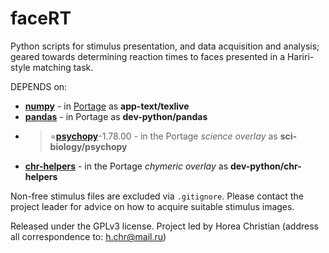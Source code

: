 # faceRT

Python scripts for stimulus presentation, and data acquisition and analysis; geared towards determining reaction times to faces presented in a Hariri-style matching task.

DEPENDS on:

* **[numpy](https://en.wikipedia.org/wiki/Numpy)** - in [Portage](http://en.wikipedia.org/wiki/Portage_(software)) as **app-text/texlive**
* **[pandas](https://en.wikipedia.org/wiki/Pandas_(software))** - in Portage as **dev-python/pandas**
* >=**[psychopy](https://en.wikipedia.org/wiki/Psychopy)**-1.78.00 - in the Portage *science overlay* as **sci-biology/psychopy**
* **[chr-helpers](https://github.com/TheChymera/chr-helpers)** - in the Portage *chymeric overlay* as **dev-python/chr-helpers**

Non-free stimulus files are excluded via ```.gitignore```. Please contact the project leader for advice on how to acquire suitable stimulus images.

Released under the GPLv3 license.
Project led by Horea Christian (address all correspondence to: h.chr@mail.ru)
